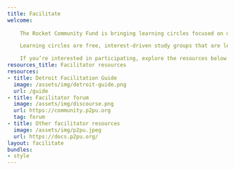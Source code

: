 ```yaml
---
title: Facilitate
welcome:
 
    The Rocket Community Fund is bringing learning circles focused on digital literacy to Detroit in 2024! 

    Learning circles are free, interest-driven study groups that are led by a facilitator. The facilitator does not have to be an expert in the subject, so with a little practice and training, anybody can facilitate.

    If you’re interested in participating, explore the resources below and contact us to get involved!
resources_title: Facilitator resources
resources:
- title: Detroit Facilitation Guide
  image: /assets/img/detroit-guide.png
  url: /guide
- title: Facilitator forum
  image: /assets/img/discourse.png
  url: https://community.p2pu.org
  tag: forum
- title: Other facilitator resources
  image: /assets/img/p2pu.jpeg
  url: https://docs.p2pu.org/
layout: facilitate
bundles:
- style
---
```

